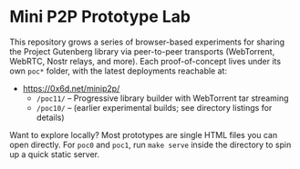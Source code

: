 # Mini P2P Prototype Lab

This repository grows a series of browser-based experiments for sharing the Project Gutenberg library via peer-to-peer transports (WebTorrent, WebRTC, Nostr relays, and more). Each proof-of-concept lives under its own `poc*` folder, with the latest deployments reachable at:

- https://0x6d.net/minip2p/
  - `/poc11/` – Progressive library builder with WebTorrent tar streaming
  - `/poc10/` – (earlier experimental builds; see directory listings for details)

Want to explore locally? Most prototypes are single HTML files you can open directly. For `poc0` and `poc1`, run `make serve` inside the directory to spin up a quick static server.
